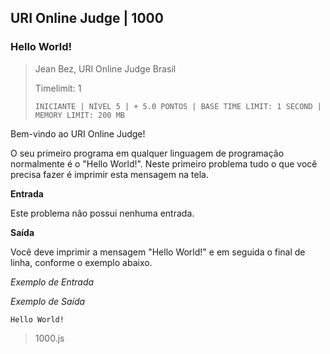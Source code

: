 ## URI Online Judge | 1000
### Hello World!
> Jean Bez, URI Online Judge  Brasil
> 
> Timelimit: 1
> 
> `INICIANTE | NÍVEL 5 | + 5.0 PONTOS | BASE TIME LIMIT: 1 SECOND | MEMORY LIMIT: 200 MB`


Bem-vindo ao URI Online Judge!

O seu primeiro programa em qualquer linguagem de programação normalmente é o "Hello World!". Neste primeiro problema tudo o que você precisa fazer é imprimir esta mensagem na tela.

**Entrada**

Este problema não possui nenhuma entrada.

**Saída**

Você deve imprimir a mensagem "Hello World!" e em seguida o final de linha, conforme o exemplo abaixo.

_Exemplo de Entrada_	

_Exemplo de Saída_

`Hello World!`

> 1000.js
